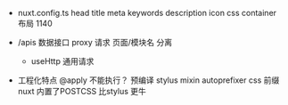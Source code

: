- nuxt.config.ts
  head 
    title
    meta
      keywords
      description
    icon
  css
    container 布局 1140


- /apis 数据接口
  proxy 请求
  页面/模块名 分离
  - useHttp 通用请求

- 工程化特点
  @apply  不能执行？ 预编译 
  stylus mixin  autoprefixer css 前缀 
    nuxt 内置了POSTCSS 比stylus 更牛